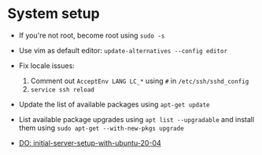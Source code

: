 # System setup

- If you're not root, become root using `sudo -s`
- Use vim as default editor: `update-alternatives --config editor`
- Fix locale issues:

  1. Comment out `AcceptEnv LANG LC_*` using `#` in `/etc/ssh/sshd_config`
  2. `service ssh reload`

- Update the list of available packages using `apt-get update`
- List available package upgrades using `apt list --upgradable` and install them using `sudo apt-get --with-new-pkgs upgrade`
- [DO: initial-server-setup-with-ubuntu-20-04](https://www.digitalocean.com/community/tutorials/initial-server-setup-with-ubuntu-20-04)
